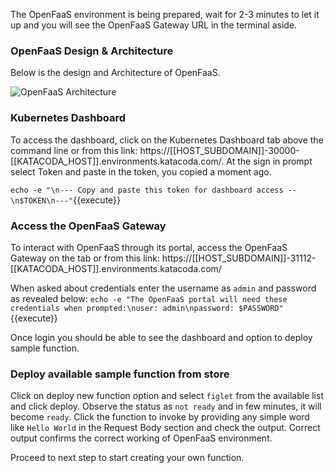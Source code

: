The OpenFaaS environment is being prepared, wait for 2-3 minutes to let it up and you will 
see the OpenFaaS Gateway URL in the terminal aside. 

### OpenFaaS Design & Architecture
Below is the design and Architecture of OpenFaaS.

![OpenFaaS Architecture](https://docs.openfaas.com/images/of-conceptual-operator.png)

### Kubernetes Dashboard
To access the dashboard, click on the Kubernetes Dashboard tab above the command line or from this link: 
https://[[HOST_SUBDOMAIN]]-30000-[[KATACODA_HOST]].environments.katacoda.com/. 
At the sign in prompt select Token and paste in the token, you copied a moment ago.

`echo -e "\n--- Copy and paste this token for dashboard access --\n$TOKEN\n---"`{{execute}}

### Access the OpenFaaS Gateway

To interact with OpenFaaS through its portal, access the OpenFaaS Gateway on the tab or from 
this link: https://[[HOST_SUBDOMAIN]]-31112-[[KATACODA_HOST]].environments.katacoda.com/

When asked about credentials enter the username as `admin` and password as revealed below:
`echo -e "The OpenFaaS portal will need these credentials when prompted:\nuser: admin\npassword: $PASSWORD"`{{execute}}

Once login you should be able to see the dashboard and option to deploy sample function.

### Deploy available sample function from store 
Click on deploy new function option and select `figlet` from the available list and click deploy.
Observe the status as `not ready` and in few minutes, it will become `ready`. Click the function
to invoke by providing any simple word like `Hello World` in the Request Body section and check 
the output.
Correct output confirms the correct working of OpenFaaS environment.

Proceed to next step to start creating your own function.